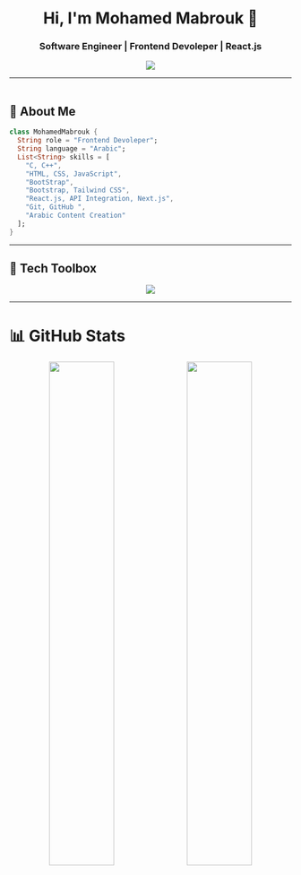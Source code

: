 <h1 align="center">Hi, I'm Mohamed Mabrouk  👋</h1>
<h3 align="center">Software Engineer | Frontend Devoleper | React.js </h3>

<p align="center">
   <a href="(https://www.linkedin.com/in/mohamed-mabrouk-44080b388)"><img src="https://skillicons.dev/icons?i=linkedin" /></a> 
  <!-- <a href="(https://www.linkedin.com/in/mohamed-mabrouk-44080b388)" target="blank">
    <img align="center" src="https://img.shields.io/badge/LinkedIn-blue?logo=linkedin&style=for-the-badge" />
  </a> -->
  <!-- <a href="(https://www.linkedin.com/in/mohamed-mabrouk-44080b388)"><img src=""/></a> -->
  <!-- <a href="https://www.youtube.com/@Learn_Simply/videos/?sub_confirmation=1"><img src="https://img.shields.io/badge/YouTube-Learn_Simply-FF0000?style=for-the-badge&logo=youtube&logoColor=white" /></a>
  <a href="https://facebook.com/ahmed.learnsimply"><img src="https://img.shields.io/badge/Facebook-1877F2?style=for-the-badge&logo=facebook&logoColor=white" /></a>
  <a href="https://learrnsimply.com"><img src="https://img.shields.io/badge/Website-learrnsimply.com-blueviolet?style=for-the-badge&logo=google-chrome&logoColor=white" /></a> -->
</p>

---

<img src="https://media.giphy.com/media/3o7abKhOpu0NwenH3O/giphy.gif" width="100%" height="3px" />

## 🚀 About Me

```dart
class MohamedMabrouk {
  String role = "Frontend Devoleper";
  String language = "Arabic";
  List<String> skills = [
    "C, C++",
    "HTML, CSS, JavaScript",
    "BootStrap",
    "Bootstrap, Tailwind CSS",
    "React.js, API Integration, Next.js",
    "Git, GitHub ",
    "Arabic Content Creation"
  ];
}
```
<!-- <p>
## 🔥 Highlights

- 🔥 Built a YouTube channel with **240K+ subscribers**
- 👨‍🏫 Teaching programming in **simple Arabic** — clear, visual, and practical
- 📚 Founder of [learrnsimply.com](https://learrnsimply.com) – an Arabic-first coding school
- 🧩 Building **reusable Flutter components**, animations & UI kits
- 📦 Making **clean code fun** to learn for beginners
</p> -->
---

## 🧰 Tech Toolbox

<p align="center">
  <img src="https://skillicons.dev/icons?i=c,cpp,html,css,bootstrap,tailwind,javascript,react,vscode,figma,git,github" />
</p>

---

# 📊 GitHub Stats

<p align="center">
  <img src="https://github-readme-stats.vercel.app/api?username=MohamedMabrouk-74&show_icons=true&theme=tokyonight&hide_border=true&border_radius=10" width="48%" />
  <img src="https://github-readme-streak-stats.herokuapp.com/?user=MohamedMabrouk-74&theme=tokyonight&hide_border=true&border_radius=10" width="48%" />
</p>
